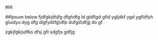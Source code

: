 #HI

##Ipsum below
fjdfgkjdhjfg dfghdfg ld gldflgd gfid ygljdkf ygd ygfldfyh gluidyu dyg
dfg digfydlifg\dfp dufgd\dfgj do gf

zgkjfgkjsdfks dfsj gfl sdgfjs gdfjg
